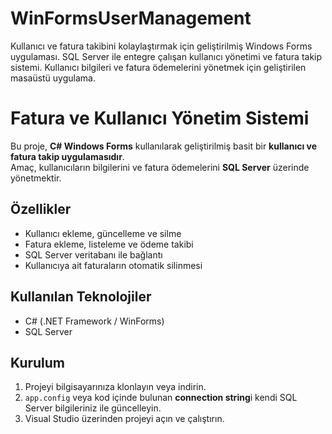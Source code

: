 # WinFormsUserManagement
Kullanıcı ve fatura takibini kolaylaştırmak için geliştirilmiş Windows Forms uygulaması.  SQL Server ile entegre çalışan kullanıcı yönetimi ve fatura takip sistemi.  Kullanıcı bilgileri ve fatura ödemelerini yönetmek için geliştirilen masaüstü uygulama.
# Fatura ve Kullanıcı Yönetim Sistemi

Bu proje, **C# Windows Forms** kullanılarak geliştirilmiş basit bir **kullanıcı ve fatura takip uygulamasıdır**.  
Amaç, kullanıcıların bilgilerini ve fatura ödemelerini **SQL Server** üzerinde yönetmektir.

## Özellikler
- Kullanıcı ekleme, güncelleme ve silme
- Fatura ekleme, listeleme ve ödeme takibi
- SQL Server veritabanı ile bağlantı
- Kullanıcıya ait faturaların otomatik silinmesi

## Kullanılan Teknolojiler
- C# (.NET Framework / WinForms)
- SQL Server

## Kurulum
1. Projeyi bilgisayarınıza klonlayın veya indirin.
2. `app.config` veya kod içinde bulunan **connection string**i kendi SQL Server bilgileriniz ile güncelleyin.
3. Visual Studio üzerinden projeyi açın ve çalıştırın.
